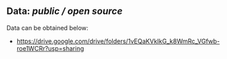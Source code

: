 ## Data: *public / open source*
Data can be obtained below:
* https://drive.google.com/drive/folders/1vEQaKVkIkG_k8WmRc_VGfwb-roe1WCRr?usp=sharing

